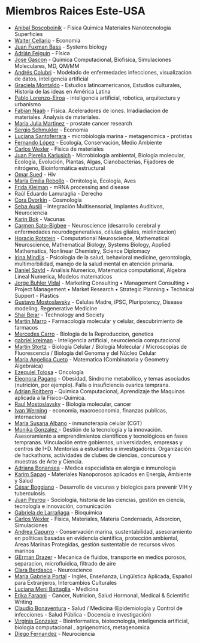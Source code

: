 # Miembros Raices Este-USA

* <a href="https://orcid.org/0000-0002-5090-7079" target="_blank">Anibal Boscoboinik</a> - Fisica Quimica Materiales Nanotecnologia Superficies
* <a href="https://www.linkedin.com/feed/" target="_blank">Walter Cellario</a> - Economia
* <a href="https://www.fuxmanlab.com" target="_blank">Juan Fuxman Bass</a> - Systems biology
* <a href="https://scholar.google.com/citations?user=n_RB2jEAAAAJ&hl=en" target="_blank">Adrián  Feiguin</a> - Física 
* <a href="https://gasconlab.org/" target="_blank">Jose  Gascon</a> - Química Computacional, Biofísica, Simulaciones Moleculares, MD, QM/MM
* <a href="https://co-labo.org/" target="_blank">Andrés Colubri</a> - Modelado de enfermedades infecciones, visualizacion de datos, inteligencia artificial
* <a href="https://laic.columbia.edu/content/graciela-montaldo" target="_blank">Graciela Montaldo</a> - Estudios latinoamericanos, Estudios culturales, Historia de las ideas en América Latina
* <a href="https://site.nyit.edu/bio/pablo.eiroa" target="_blank">Pablo Lorenzo-Eiroa</a> - inteligencia artificial, robotica, arquitectura y urbanismo
* <a href="https://ners.engin.umich.edu/people/naab-fabian-ubaldo/" target="_blank">Fabian  Naab</a> - Fisica. Aceleradores de iones. Irradiadiacion de materiales. Analysis de materiales.
* <a href="https://www.linkedin.com/in/maria-julia-martinez-b8b13249/" target="_blank">Maria Julia Martinez</a> - prostate cancer research
* <a href="https://www.worldbank.org/en/about/people/s/sergio-schmukler" target="_blank">Sergio Schmukler</a> - Economia
* <a href="https://www.linkedin.com/in/luciana-santoferrara/" target="_blank">Luciana Santoferrara</a> - microbiologia marina - metagenomica - protistas 
* <a href="https://www.linkedin.com/in/fernando-gabriel-l%C3%B3pez/" target="_blank">Fernando López</a> - Ecología, Conservación, Medio Ambiente
* <a href="https://orcid.org/0000-0002-7038-2628" target="_blank">Carlos Wexler</a> - Fisica de materiales
* <a href="https://orcid.org/0000-0003-1739-4424" target="_blank">Juan Pierella Karlusich</a> - Microbiología ambiental, Biología molecular, Ecología, Evolución, Plantas, Algas, Cianobacterias, Fijadores de nitrógeno, Bioinformática estructural
* <a href="https://www.linkedin.com/in/doctoromarsued?utm_source=share&utm_campaign=share_via&utm_content=profile&utm_medium=android_app" target="_blank">Omar Sued</a> - Hiv
* <a href="https://www.researchgate.net/profile/Maria-Rebollo" target="_blank">María Emilia Rebollo</a> - Ornitología, Ecología, Aves
* <a href="https://hunter.cuny.edu/people/frida-kleiman/#:~:text=Dr.%20Frida%20Kleiman%20received%20a%20MS%20and%20PhD" target="_blank">Frida Kleiman</a> - mRNA processing and disease
* Raúl Eduardo Lamuraglia - Derecho
* <a href="https://dvorkin.physics.harvard.edu/" target="_blank">Cora Dvorkin</a> - Cosmología
* <a href="https://www.linkedin.com/in/seba-ausili-7704a83a/" target="_blank">Seba Ausili</a> - Integración Multisensorial, Implantes Auditivos, Neurociencia
* <a href="https://www.linkedin.com/in/karinbok" target="_blank">Karin Bok</a> - Vacunas
* <a href="https://medschool.vcu.edu/about/portfolio/details/csatobig/" target="_blank">Carmen Sato-Bigbee</a> - Neuroscience (desarrollo cerebral y enfermedades neurodegenerativas, células gliales, mielinizacion)
* <a href="https://web.njit.edu/~horacio/" target="_blank">Horacio Rotstein</a> - Computational Neuroscience, Mathematical Neuroscience, Mathematical Biology, Systems Biology, Applied Mathematics, Nonlinear Chemistry, Science Diplomacy
* <a href="https://www.linkedin.com/in/irina-mindlis-phd-mph-60b92134?utm_source=share&utm_campaign=share_via&utm_content=profile&utm_medium=ios_app" target="_blank">Irina Mindlis</a> - Psicologia de la salud, behavioral medicine, gerontologia, multimorbilidad, manejo de la salud mental en atención primaria.
* <a href="https://math.temple.edu/szyld" target="_blank">Daniel Szyld</a> - Analisis Numerico, Matematica computational, Algebra Lineal Numerica, Modelos matematicos
* <a href="https://www.linkedin.com/in/buhler/" target="_blank">Jorge Buhler Vidal</a> - Marketing Consulting • Management Consulting • Project Management • Market Research • Strategic Planning • Technical Support - Plastics
* <a href="https://www.mostoslavskylab.com" target="_blank">Gustavo Mostoslavsky</a> - Celulas Madre, iPSC, Pluripotency, Disease modeling, Regenerative Medicine
* <a href="https://www.linkedin.com/in/shai-bejar" target="_blank">Shai Bejar</a> - Technology and Society
* <a href="https://linkedin.com/in/martinmarro" target="_blank">Martin Marro</a> - Farmacologia  molecular y celular, descubrimiento de farmacos 
* <a href="https://www.linkedin.com/in/mercedes-carro-a41149181/" target="_blank">Mercedes Carro</a> - Biologia de la Reproduccion, genetica
* <a href="https://klab.tch.harvard.edu" target="_blank">gabriel kreiman</a> - Inteligencia artificial, neurociencia computacional
* <a href="https://www.linkedin.com/in/martin-stortz-60341b26b/" target="_blank">Martin Stortz</a> - Biología Celular / Biología Molecular / Microscopías de Fluorescencia / Biología del Genoma y del Núcleo Celular
* <a href="https://people.math.osu.edu/cueto.5/" target="_blank">Maria Angelica Cueto</a> - Matematica (Combinatoria y Geometry Algebraica)
* <a href="https://www.linkedin.com/in/ezequieljtolosa" target="_blank">Ezequiel Tolosa</a> - Oncología
* <a href="https://medicine.missouri.edu/faculty/eleonora-s-pagano-phd-msc" target="_blank">Eleonora  Pagano</a> - Obesidad, Síndrome metabólico, y temas asociados (nutrición, por ejemplo). Falla o insuficiencia ovarica temprana. 
* <a href="https://roitberg.chem.ufl.edu" target="_blank">Adrian Roitberg</a> - Quimica Computacional, Aprendizaje the Maquinas aplicada a la Fisico-Quimica.
* <a href="https://mostoslavskylab.mgh.harvard.edu/" target="_blank">Raul Mostoslavsky</a> - Biologia molecular, cancer
* <a href="https://economics.mit.edu/people/faculty/ivan-werning" target="_blank">Ivan Werning</a> - economia, macroeconomia, finanzas publicas, internacional
* <a href="https://www.linkedin.com/in/maria-susana-albano" target="_blank">Maria Susana Albano</a> - inmunoterapia celular  (CGT)
* <a href="https://www.linkedin.com/in/monika-gonzalez-AR" target="_blank">Monika Gonzalez </a> - Gestión de la tecnología y la innovación. Asesoramiento a emprendimientos científicos y tecnológicos en fases tempranas. Vinculación entre gobiernos, universidades, empresas y centros de I+D. Mentorías a estudiantes e investigadores. Organización de hackathons, actividades de clubes de ciencias, concursos y muestras de Arte y Ciencia.
* <a href="linkedin - Adriana Bonansea Frances" target="_blank">Adriana  Bonansea</a> - Medica especialista en alergia e inmunologia
* <a href="Linkedin karim-sapag-unsl" target="_blank">Karim Sapag</a> - Materiales Nanoporosos aplicados en Energía, Ambiente y Salud
* <a href="https://linkedin.com/in/boggiano" target="_blank">César Boggiano</a> - Desarrollo de vacunas y biologics para prevenir VIH y tuberculosis.
* <a href="https://www.linkedin.com/in/juan-peyrou" target="_blank">Juan Peyrou</a> - Sociología, historia de las ciencias, gestión en ciencia, tecnología e innovación, comunicación
* <a href="https://www.linkedin.com/in/gabrieladelarranaga" target="_blank">Gabriela de Larrañaga</a> - Bioquimica
* <a href="https://www.physics.missouri.edu" target="_blank">Carlos Wexler</a> - Fisica, Materiales, Materia Condensada, Adsorcion, Simulaciones
* <a href="https://www.linkedin.com/in/andrea-capurro/" target="_blank">Andrea Capurro</a> - Conservación marina, sustentabilidad, asesoramiento en políticas basadas en evidencia científica, protección ambiental, Areas Marinas Protegidas, gestión sustentable de recursos vivos marinos
* <a href="https://www.linkedin.com/in/german-drazer/" target="_blank">GErman Drazer</a> - Mecanica de fluidos, transporte en medios porosos, separacion, microfluidica, filtrado de aire
* <a href="LinkedIn Clara berdasco" target="_blank">Clara Berdasco</a> - Neuroscience 
* <a href="https://www.linkedin.com/in/maria-portal-7118ab92/" target="_blank">Maria Gabriela  Portal</a> - Inglés, Enseñanza, Lingüística Aplicada, Español para Extranjeros, Intercambios Culturales
* <a href="https://orcid.org/0000-0002-7958-4218" target="_blank">Luciana Meni Battaglia</a> - Medicina
* <a href="https://www.linkedin.com/in/erikafaraoni/" target="_blank">Erika Faraoni</a> - Cancer, Nutricion, Salud Hormonal, Medical & Scientific Writing
* <a href="https://linkedin.com/in/claudio-bonaventura" target="_blank">Claudio Bonaventura</a> - Salud / Medicina (Epidemiología y Control de infecciones - Salud Pública - Docencia e investigación)
* <a href="https://www.linkedin.com/in/virginiaunq/" target="_blank">Virginia Gonzalez</a> - Bioinformatica, biotecnologia, inteligencia artificial, biología computacional , agrigenomics, metagenomica 
* <a href="https://scienceoflightcenter.org/diego-fernandez-lab/" target="_blank">Diego Fernandez</a> - Neurociencia
